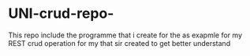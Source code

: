# UNI-crud-repo-
This repo include the programme that i create for the as exapmle for my REST crud operation for my that sir created to get better understand 
